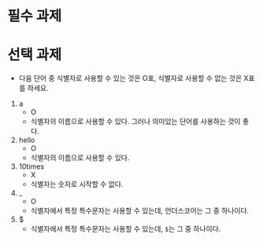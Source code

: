 # 필수 과제


# 선택 과제
- 다음 단어 중 식별자로 사용할 수 있는 것은 O표, 식별자로 사용할 수 없는 것은 X표를 하세요.
1. a
	- O
	- 식별자의 이름으로 사용할 수 있다. 그러나 의미있는 단어를 사용하는 것이 좋다.
2. hello
	- O
	- 식별자의 이름으로 사용할 수 있다.
3. 10times
	- X
	- 식별자는 숫자로 시작할 수 없다.
4. _
	- O
	- 식별자에서 특정 특수문자는 사용할 수 있는데, 언더스코어는 그 중 하나이다.
5. $
	- 식별자에서 특정 특수문자는 사용할 수 있는데, `$`는 그 중 하나이다.